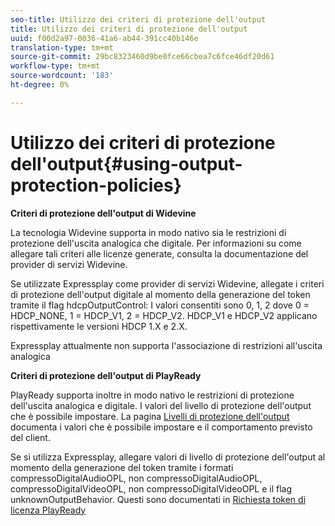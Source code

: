 ```yaml
---
seo-title: Utilizzo dei criteri di protezione dell'output
title: Utilizzo dei criteri di protezione dell'output
uuid: f00d2a97-0036-41a6-ab44-391cc40b146e
translation-type: tm+mt
source-git-commit: 29bc8323460d9be0fce66cbea7c6fce46df20d61
workflow-type: tm+mt
source-wordcount: '183'
ht-degree: 0%

---
```



# Utilizzo dei criteri di protezione dell&#39;output{#using-output-protection-policies}

**Criteri di protezione dell&#39;output di Widevine**

La tecnologia Widevine supporta in modo nativo sia le restrizioni di protezione dell&#39;uscita analogica che digitale. Per informazioni su come allegare tali criteri alle licenze generate, consulta la documentazione del provider di servizi Widevine.

Se utilizzate Expressplay come provider di servizi Widevine, allegate i criteri di protezione dell&#39;output digitale al momento della generazione del token tramite il flag hdcpOutputControl:
I valori consentiti sono 0, 1, 2 dove 0 = HDCP_NONE, 1 = HDCP_V1, 2 = HDCP_V2. HDCP_V1 e HDCP_V2 applicano rispettivamente le versioni HDCP 1.X e 2.X.

Expressplay attualmente non supporta l&#39;associazione di restrizioni all&#39;uscita analogica

**Criteri di protezione dell&#39;output di PlayReady**

PlayReady supporta inoltre in modo nativo le restrizioni di protezione dell&#39;uscita analogica e digitale. I valori del livello di protezione dell&#39;output che è possibile impostare. La pagina [Livelli di protezione dell&#39;output](https://msdn.microsoft.com/en-us/library/dn468831.aspx) documenta i valori che è possibile impostare e il comportamento previsto del client.

Se si utilizza Expressplay, allegare valori di livello di protezione dell&#39;output al momento della generazione del token tramite i formati compressoDigitalAudioOPL, non compressoDigitalAudioOPL, compressoDigitalVideoOPL, non compressoDigitalVideoOPL e il flag unknownOutputBehavior. Questi sono documentati in [Richiesta token di licenza PlayReady](https://www.expressplay.com/developer/restapi/#playready-license-token-request)
